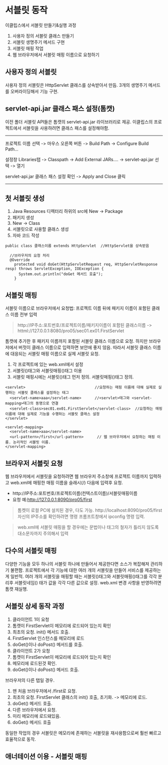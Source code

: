 # 서블릿 동작
이클립스에서 서블릿 만들기&실행 과정
1. 사용자 정의 서블릿 클래스 만들기
2. 서블릿 생명주기 메서드 구현
3. 서블릿 매핑 작업
4. 웹 브라우저에서 서블릿 매핑 이름으로 요청하기

## 사용자 정의 서블릿
사용자 정의 서블릿은 HttpServlet 클래스를 상속받아서 만듬.
3개의 생명주기 메서드를 오버라이딩해서 기능 구현.

## servlet-api.jar 클래스 패스 설정(톰캣)
이전 폴더 서블릿 API들은 톰캣의 servlet-api.jar 라이브러리로 제공. 이클립스의 프로젝트에서 서블릿을 사용하려면 클래스 패스를 설정해야함.
___
프로젝트 이름 선택 -> 마우스 오른쪽 버튼 -> Build Path -> Configure Build Path...

설정창 Libraries탭 -> Classpath -> Add External JARs.... -> servlet-api.jar 선택 -> 열기

servlet-api.jar 클래스 패스 설정 확인 -> Apply and Close 클릭
___

## 첫 서블릿 생성
1. Java Resources 디렉터리 하위의 src에 New -> Package
2. 패키지 생성
3. New -> Class
4. 서블릿으로 사용할 클래스 생성
5. 자바 코드 작성

```
public class 클래스이름 extends HttpServlet  //HttpServlet을 상속받음

  //브라우저의 요청 처리
  @Override
    protected void doGet(HttpServletRequest req, HttpServletResponse resp) throws ServletException, IOException {
      System.out.println("doGet 메서드 호출");
    }
```

## 서블릿 매핑
서블릿 이름으로 브라우저에서 요청법: 프로젝트 이름 뒤에 패키지 이름이 포함된 클래스 이름 전부 입력
> http://IP주소:포트번호/프로젝트이름/패키지이름이 포함된 클래스이름 -> httml://127.0.0.1:8080/pro05/sec01.ex01.FirstServlet

톰캣에 추가한 후 패키지 이름까지 포함된 서블릿 클래스 이름으로 요청. 하지만 브라우저에서 버젓이 클래스 이름으로 입력하면 보안에 좋지 않음. 따라서 서블릿 클래스 이름에 대응되는 서블릿 매핑 이름으로 실제 서블릿 요청.
1. 각 프로젝트에 있는 web.xml에서 설정
2. 서블릿(<servlet>)태그와 서블릿매핑(<servlet-mapping>)태그 이용
3. 서블릿 매핑시에는 서블릿(<servlet>)태그 먼저 정의. 서블릿매핑(<servlet-mapping>)태그 정의.

```
<servlet>                               //요청하는 매핑 이름에 대해 실제로 실행하는 서블릿 클래스를 설정하는 태그
  <servlet-name>aaa</servlet-name>      //<servlet>태그와 <servlet-mapping>태그의 동명으로 연결
  <servlet-class>sec01.ex01.FirstServlet</servlet-class>  //요청하는 매핑 이름에 대해 실제로 기능을 수행하는 서블릿 클래스 설정
</servlet>

<servlet-mapping>
  <servlet-name>aaa</servlet-name>
  <url-pattern>/first</url-pattern>      // 웹 브라우저에서 요청하는 매핑 이름. 논리적인 서블릿 이름.
</servlet-mapping>
```

## 브라우저 서블릿 요청
웹 브라우저에서 서블릿을 요청하려면 웹 브라우저 주소창에 프로젝트 이름까지 입력하고 web.xml에 매핑한 매핑 이름을 슬래시(/) 다음에 입력후 요청.
* http://IP주소:포트번호/프로젝트이름(컨텍스트이름)/서블릿매핑이름
* 요청 예:http://127.0.0.1:8090/pro05/first

>톰켓이 로컬 PC에 설치된 경우, 다도 가능.
>http://localhost:8090/pro05/first
>자신의 IP주소를 확인하려면 명령 프롬프트창에서 ipconfig 명령 입력.

>web.xml에 서블릿 매핑을 할 경우에는 문법이나 태그의 철자가 틀리지 않도록 대소문자까지 주의해서 입력

## 다수의 서블릿 매핑
다양한 기능을 모두 하나의 서블릿 하나에 만들어서 제공한다면 소스가 복잡해져 관리하기 불편함. 프로젝트에서 각 기능에 대한 여러 개의 서블릿을 만들어 서비스를 제공하는게 일반적.
여러 개의 서블릿을 매핑할 때는 서블릿(<servlet>)태그와 서블릿매핑(<servlet-mapping>)태그를 각각 분리후 서블릿네임(<servlet-name>) 태가 값을 각각 다른 값으로 설정.
web.xml 변경 사항을 반영하려면 톰캣 재실행.

## 서블릿 상세 동작 과정
1. 클라이언트 1이 요청
2. 톰캣이 FirstServlet이 메모리에 로드되어 있는지 확인
3. 최초의 요청. init() 메서드 호출.
4. FirstServlet 인스턴스를 메모리에 로드
5. doGet()이나 doPost() 메서드를 호출.
6. 클라이언트 2가 요청
7. 톰캣이 FirstServlet이 메모리에 로드되어 있는지 확인
8. 메모리에 로드된것 확인.
9. doGet()이나 doPost() 메서드 호출.

브라우저의 다른 탭일 경우.
1. 맨 처음 브라우저에서 /first로 요청.
2. 최초의 요청. FirstServlet 클래스의 init() 호출, 초기화. -> 메모리에 로드.
3. doGet() 메서드 호출.
4. 다른 브라우저에서 요청.
5. 미리 메모리에 로드돼있음.
6. doGet() 메서드 호출

동일한 작업의 경우 서블릿은 메모리에 존재하는 서블릿을 재사용함으로써 훨씬 빠르고 효율적으로 동작.

## 애너테이션 이용 - 서블릿 매핑

